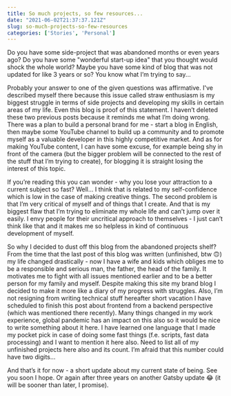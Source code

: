 ```yaml
---
title: So much projects, so few resources...
date: "2021-06-02T21:37:37.121Z"
slug: so-much-projects-so-few-resources
categories: ['Stories', 'Personal']
---
```


Do you have some side-project that was abandoned months or even years ago? Do you have some "wonderful start-up idea" that you thought would shock the whole world? Maybe you have some kind of blog that was not updated for like 3 years or so? You know what I’m trying to say...

Probably your answer to one of the given questions was affirmative. I've described myself there because this issue called straw enthusiasm is my biggest struggle in terms of side projects and developing my skills in certain areas of my life. Even this blog is proof of this statement. I haven’t deleted these two previous posts because it reminds me what I’m doing wrong. There was a plan to build a personal brand for me - start a blog in English, then maybe some YouTube channel to build up a community and to promote myself as a valuable developer in this highly competitive market. And as for making YouTube content, I can have some excuse, for example being shy in front of the camera (but the bigger problem will be connected to the rest of the stuff that I’m trying to create), for blogging it is straight losing the interest of this topic. 

If you’re reading this you can wonder - why you lose your attraction to a current subject so fast? Well… I think that is related to my self-confidence which is low in the case of making creative things. The second problem is that I’m very critical of myself and of things that I create. And that is my biggest flaw that I’m trying to eliminate my whole life and can’t jump over it easily. I envy people for their uncritical approach to themselves - I just can’t think like that and it makes me so helpless in kind of continuous development of myself.

So why I decided to dust off this blog from the abandoned projects shelf? From the time that the last post of this blog was written (unfinished, btw 🙃) my life changed drastically - now I have a wife and kids which obliges me to be a responsible and serious man, the father, the head of the family. It motivates me to fight with all issues mentioned earlier and to be a better person for my family and myself. Despite making this site my brand blog I decided to make it more like a diary of my progress with struggles. Also, I’m not resigning from writing technical stuff hereafter short vacation I have scheduled to finish this post about frontend from a backend perspective (which was mentioned there recently). Many things changed in my work experience, global pandemic has an impact on this also so it would be nice to write something about it here. I have learned one language that I made my pocket pick in case of doing some fast things (f.e. scripts, fast data processing) and I want to mention it here also. Need to list all of my unfinished projects here also and its count. I’m afraid that this number could have two digits...

And that’s it for now - a short update about my current state of being. See you soon I hope. Or again after three years on another Gatsby update 😂 (it will be sooner than later, I promise).
